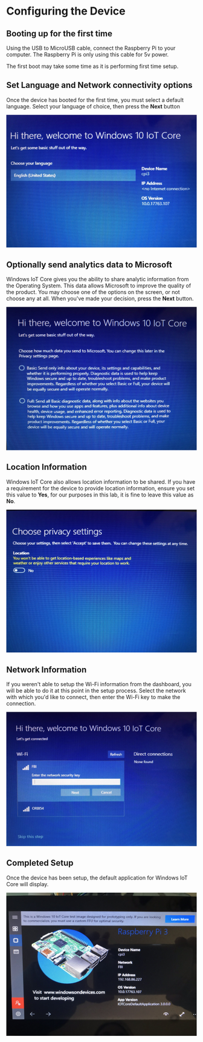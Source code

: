 # Configuring the Device
## Booting up for the first time
Using the USB to MicroUSB cable, connect the Raspberry Pi to your computer. The Raspberry Pi is only using this cable for 5v power.

The first boot may take some time as it is performing first time setup.

## Set Language and Network connectivity options
Once the device has booted for the first time, you must select a default language. Select your language of choice, then press the **Next** button

![Language Settings](./images/LanguageSettings.jpg)

## Optionally send analytics data to Microsoft
Windows IoT Core gives you the ability to share analytic information from the Operating System. This data allows Microsoft to improve the quality of the product. You may choose one of the options on the screen, or not choose any at all. When you've made your decision, press the **Next** button.

![Send Data To Microsoft](./images/PrivacyAnalytics.jpg)

## Location Information
Windows IoT Core also allows location information to be shared. If you have a requirement for the device to provide location information, ensure you set this value to **Yes**, for our purposes in this lab, it is fine to leave this value as **No**.

![Share location information](./images/PrivacySettings.jpg)

## Network Information
If you weren't able to setup the Wi-Fi information from the dashboard, you will be able to do it at this point in the setup process. Select the network with which you'd like to connect, then enter the Wi-Fi key to make the connection.

![Enter Wi-Fi Key](./images/EnterWiFiKey.jpg)

## Completed Setup
Once the device has been setup, the default application for Windows IoT Core will display.

![Windows IoT Core Dashboard](./images/IoTCoreDefaultApp.jpg)


